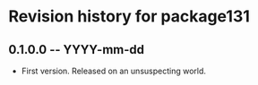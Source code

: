 # Revision history for package131

## 0.1.0.0 -- YYYY-mm-dd

* First version. Released on an unsuspecting world.

